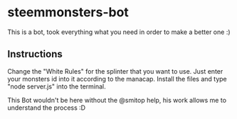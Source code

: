 # steemmonsters-bot
This is a bot, took everything what you need in order to make a better one :)


## Instructions
Change the "White Rules" for the splinter that you want to use. Just enter your monsters id into it according to the manacap.
Install the files and type "node server.js" into the terminal.

This Bot wouldn't be here without the @smitop help, his work allows me to understand the process :D




